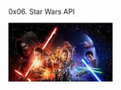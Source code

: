 0x06. Star Wars API

![logo](https://github.com/Benny252308/alx-interview/blob/master/0x06-starwars_api/star-wars-image.jpg)
